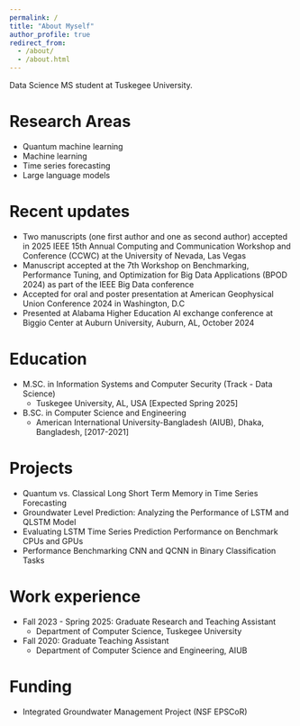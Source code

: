 ```yaml
---
permalink: /
title: "About Myself"
author_profile: true
redirect_from: 
  - /about/
  - /about.html
---
```


Data Science MS student at Tuskegee University.


Research Areas
======

* Quantum machine learning
* Machine learning
* Time series forecasting
* Large language models
  
Recent updates 
======
* Two manuscripts (one first author and one as second author) accepted in 2025 IEEE 15th Annual Computing and Communication Workshop and Conference (CCWC) at the University of Nevada, Las Vegas
* Manuscript accepted at the 7th Workshop on Benchmarking, Performance Tuning, and Optimization for Big Data Applications (BPOD 2024) as part of the IEEE Big Data conference
* Accepted for oral and poster presentation at American Geophysical Union Conference 2024 in Washington, D.C 
* Presented at Alabama Higher Education AI exchange conference at Biggio Center at Auburn University, Auburn, AL, October 2024

Education
======
* M.SC. in Information Systems and Computer Security (Track - Data Science)
	* Tuskegee University, AL, USA  [Expected Spring 2025]
* B.SC. in Computer Science and Engineering
	* American International University-Bangladesh (AIUB), Dhaka, Bangladesh, [2017-2021]

Projects
======

* Quantum vs. Classical Long Short Term Memory in Time Series Forecasting
* Groundwater Level Prediction: Analyzing the Performance of LSTM and QLSTM Model
* Evaluating LSTM Time Series Prediction Performance on Benchmark CPUs and GPUs
* Performance Benchmarking CNN and QCNN in Binary Classification Tasks


Work experience
======
* Fall 2023 - Spring 2025: Graduate Research and Teaching Assistant 
  * Department of Computer Science, Tuskegee University
* Fall 2020: Graduate Teaching Assistant 
  * Department of Computer Science and Engineering, AIUB
    
Funding
======
* Integrated Groundwater Management Project​ (NSF EPSCoR)
